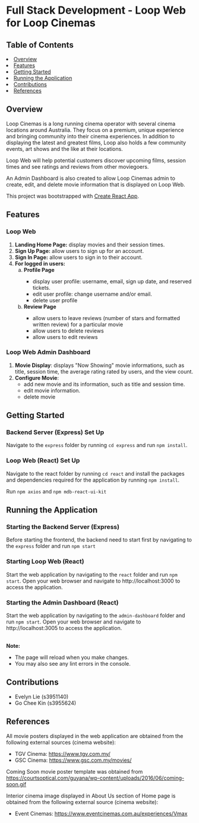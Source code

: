 <h1>Full Stack Development - Loop Web for Loop Cinemas</h1>

<h2>Table of Contents</h2>
    <li><a href="#overview">Overview</a></li>
    <li><a href="#features">Features</a></li>
    <li><a href="#getting-started">Getting Started</a></li>
    <li><a href="#running-the-application">Running the Application</a></li>
    <li><a href="#contributions">Contributions</a></li>
    <li><a href="#references">References</a></li>

## Overview
Loop Cinemas is a long running cinema operator with several cinema locations around Australia. They focus on a premium, unique experience and bringing community into their cinema experiences. In addition to displaying the latest and greatest films, Loop also holds a few community events, art shows and the like at their locations.

Loop Web will help potential customers discover upcoming films, session times and see ratings and reviews from other moviegoers.

An Admin Dashboard is also created to allow Loop Cinemas admin to create, edit, and delete movie information that is displayed on Loop Web.

This project was bootstrapped with [Create React App](https://github.com/facebook/create-react-app).

## Features
### Loop Web
1. **Landing Home Page:** display movies and their session times.
2. **Sign Up Page:** allow users to sign up for an account.
3. **Sign In Page:** allow users to sign in to their account.
4. **For logged in users:**
    <ol type="a">
        <li><strong>Profile Page</strong></li>
        <ul>
            <li>display user profile: username, email, sign up date, and reserved tickets.</li>
            <li>edit user profile: change username and/or email.</li>
            <li>delete user profile</li>
        </ul>
        <li><strong>Review Page</strong></li>
        <ul>
            <li>allow users to leave reviews (number of stars and formatted written review) for a particular movie</li>
            <li>allow users to delete reviews</li>
            <li>allow users to edit reviews</li>
        </ul>
    </ol>
### Loop Web Admin Dashboard
1. **Movie Display**: displays "Now Showing" movie informations, such as title, session time, the average rating rated by users, and the view count.
2. **Configure Movie**:
   <ul>
        <li>add new movie and its information, such as title and session time.</li>
        <li>edit movie information.</li>
        <li>delete movie</li>
    </ul>
    
## Getting Started
<h3>Backend Server (Express) Set Up</h3>
Navigate to the <code>express</code> folder by running <code>cd express</code> and run <code>npm install</code>.

<h3>Loop Web (React) Set Up</h3>
Navigate to the react folder by running <code>cd react</code> and install the packages and dependencies required for the application by running <code>npm install</code>.

Run <code>npm axios</code> and <code>npm mdb-react-ui-kit</code>

## Running the Application
<h3>Starting the Backend Server (Express)</h3>
Before starting the frontend, the backend need to start first by navigating to the <code>express</code> folder and run <code>npm start</code>

<h3>Starting Loop Web (React)</h3>
Start the web application by navigating to the <code>react</code> folder and run <code>npm start</code>. Open your web browser and navigate to http://localhost:3000 to access the application.

<h3>Starting the Admin Dashboard (React)</h3>
Start the web application by navigating to the <code>admin-dashboard</code> folder and run <code>npm start</code>. Open your web browser and navigate to http://localhost:3005 to access the application.
<br></br>

**Note:**
<ul>
    <li>The page will reload when you make changes.</li>
    <li>You may also see any lint errors in the console.</li>
</ul>

## Contributions
- Evelyn Lie (s3951140)
- Go Chee Kin (s3955624)

## References
All movie posters displayed in the web application are obtained from the following external sources (cinema website):
- TGV Cinema: https://www.tgv.com.my/
- GSC Cinema: https://www.gsc.com.my/movies/

Coming Soon movie poster template was obtained from https://courtsoptical.com/guyana/wp-content/uploads/2016/06/coming-soon.gif

Interior cinema image displayed in About Us section of Home page is obtained from the following external source (cinema website):
- Event Cinemas: https://www.eventcinemas.com.au/experiences/Vmax
